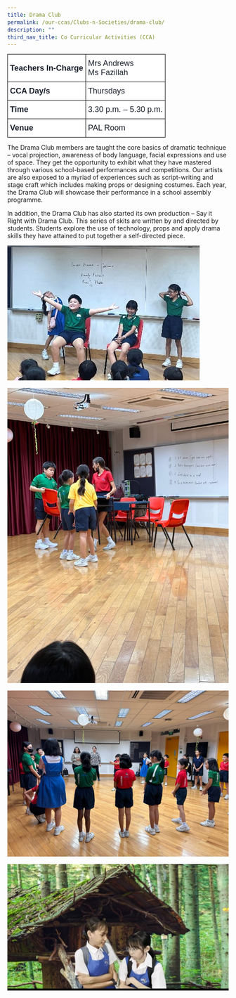 ```yaml
---
title: Drama Club
permalink: /our-ccas/Clubs-n-Societies/drama-club/
description: ""
third_nav_title: Co Curricular Activities (CCA)
---
```

<style type="text/css">
.tg  {border-collapse:collapse;border-spacing:0;}
.tg td{border-color:black;border-style:solid;border-width:1px;font-family:Arial, sans-serif;font-size:14px;
  overflow:hidden;padding:10px 5px;word-break:normal;}
.tg th{border-color:black;border-style:solid;border-width:1px;font-family:Arial, sans-serif;font-size:14px;
  font-weight:normal;overflow:hidden;padding:10px 5px;word-break:normal;}
.tg .tg-via6{background-color:#FFF;color:#1A202C;font-size:18px;font-weight:bold;text-align:left;vertical-align:middle}
.tg .tg-l3od{background-color:#FFF;color:#1A202C;font-size:18px;text-align:left;vertical-align:middle}
</style>
<table class="tg">
<thead>
  <tr>
    <th class="tg-via6"><span style="font-weight:bold;color:#1A202C;background-color:#FFF">Teachers In-Charge</span></th>
    <th class="tg-l3od"><span style="font-weight:normal;color:#1A202C;background-color:#FFF">Mrs Andrews</span><br><span style="background-color:#FFF">Ms Fazillah</span></th>
  </tr>
</thead>
<tbody>
  <tr>
    <td class="tg-via6"><span style="font-weight:bold;color:#1A202C;background-color:#FFF">CCA Day/s</span></td>
    <td class="tg-l3od"><span style="color:#1A202C;background-color:#FFF">Thursdays</span></td>
  </tr>
  <tr>
    <td class="tg-via6"><span style="font-weight:bold;color:#1A202C;background-color:#FFF">Time</span></td>
    <td class="tg-l3od"><span style="color:#1A202C;background-color:#FFF">3.30 p.m. – 5.30 p.m.</span></td>
  </tr>
  <tr>
    <td class="tg-via6"><span style="font-weight:bold;color:#1A202C;background-color:#FFF">Venue</span></td>
    <td class="tg-l3od"><span style="color:#1A202C;background-color:#FFF">PAL Room</span></td>
  </tr>
</tbody>
</table>
	
The Drama Club members are taught the core basics of dramatic technique – vocal projection, awareness of body language, facial expressions and use of space. They get the opportunity to exhibit what they have mastered through various school-based performances and competitions. Our artists are also exposed to a myriad of experiences such as script-writing and stage craft which includes making props or designing costumes. Each year, the Drama Club will showcase their performance in a school assembly programme.

In addition, the Drama Club has also started its own production – Say it Right with Drama Club. This series of skits are written by and directed by students. Students explore the use of technology, props and apply drama skills they have attained to put together a self-directed piece. 

![](/images/drama(2).jpg)

![](/images/drama%20new%202.jfif)

![](/images/drama%20new%203.jfif)

![](/images/drama%20new%204.jfif)